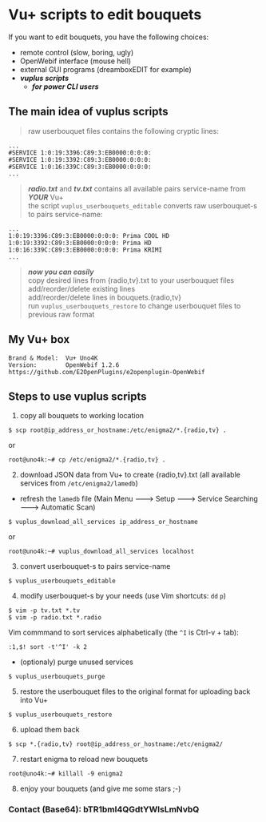 # Vu+ scripts to edit bouquets
If you want to edit bouquets, you have the following choices:
- remote control (slow, boring, ugly)
- OpenWebif interface (mouse hell)
- external GUI programs (dreamboxEDIT for example)
- ***vuplus scripts***
  - ***for power CLI users***

## The main idea of vuplus scripts
> raw userbouquet files contains the following cryptic lines:
```
...
#SERVICE 1:0:19:3396:C89:3:EB0000:0:0:0:
#SERVICE 1:0:19:3392:C89:3:EB0000:0:0:0:
#SERVICE 1:0:16:339C:C89:3:EB0000:0:0:0:
...
```
> ***radio.txt*** and ***tv.txt*** contains all available pairs service-name from ***YOUR*** Vu+  
> the script `vuplus_userbouquets_editable` converts raw userbouquet-s to pairs service-name:
```
...
1:0:19:3396:C89:3:EB0000:0:0:0:	Prima COOL HD
1:0:19:3392:C89:3:EB0000:0:0:0:	Prima HD
1:0:16:339C:C89:3:EB0000:0:0:0:	Prima KRIMI
...
```
> ***now you can easily***  
> copy desired lines from {radio,tv}.txt to your userbouquet files  
> add/reorder/delete existing lines  
> add/reorder/delete lines in bouquets.{radio,tv}  
> run `vuplus_userbouquets_restore` to change userbouquet files to previous raw format
## My Vu+ box
```
Brand & Model:	Vu+ Uno4K
Version:        OpenWebif 1.2.6
https://github.com/E2OpenPlugins/e2openplugin-OpenWebif
```
## Steps to use vuplus scripts
1. copy all bouquets to working location
```
$ scp root@ip_address_or_hostname:/etc/enigma2/*.{radio,tv} .
```
   or
```
root@uno4k:~# cp /etc/enigma2/*.{radio,tv} .
```

2. download JSON data from Vu+ to create {radio,tv}.txt (all available services from `/etc/enigma2/lamedb`)
- refresh the `lamedb` file (Main Menu ---> Setup ---> Service Searching ---> Automatic Scan)
```
$ vuplus_download_all_services ip_address_or_hostname
```
   or
```
root@uno4k:~# vuplus_download_all_services localhost
```

3. convert userbouquet-s to pairs service-name
```
$ vuplus_userbouquets_editable
```

4. modify userbouquet-s by your needs (use Vim shortcuts: `dd` `p`)
```
$ vim -p tv.txt *.tv
$ vim -p radio.txt *.radio
```
Vim commmand to sort services alphabetically (the `^I` is Ctrl-v + tab):
```
:1,$! sort -t'^I' -k 2
```

- (optionaly) purge unused services
```
$ vuplus_userbouquets_purge
```

5. restore the userbouquet files to the original format for uploading back into Vu+
```
$ vuplus_userbouquets_restore
```

6. upload them back
```
$ scp *.{radio,tv} root@ip_address_or_hostname:/etc/enigma2/
```

7. restart enigma to reload new bouquets
```
root@uno4k:~# killall -9 enigma2
```
8. enjoy your bouquets (and give me some stars ;-)

### Contact (Base64): bTR1bml4QGdtYWlsLmNvbQ
